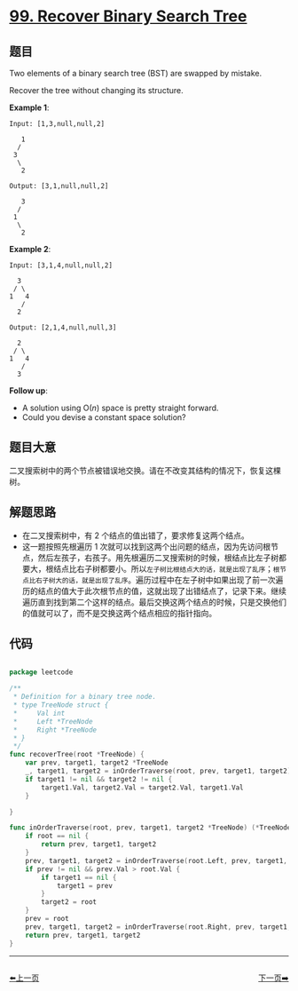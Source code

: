 # [99. Recover Binary Search Tree](https://leetcode.com/problems/recover-binary-search-tree/)


## 题目

Two elements of a binary search tree (BST) are swapped by mistake.

Recover the tree without changing its structure.

**Example 1**:

    Input: [1,3,null,null,2]
    
       1
      /
     3
      \
       2
    
    Output: [3,1,null,null,2]
    
       3
      /
     1
      \
       2

**Example 2**:

    Input: [3,1,4,null,null,2]
    
      3
     / \
    1   4
       /
      2
    
    Output: [2,1,4,null,null,3]
    
      2
     / \
    1   4
       /
      3

**Follow up**:

- A solution using O(*n*) space is pretty straight forward.
- Could you devise a constant space solution?

## 题目大意

二叉搜索树中的两个节点被错误地交换。请在不改变其结构的情况下，恢复这棵树。


## 解题思路

- 在二叉搜索树中，有 2 个结点的值出错了，要求修复这两个结点。
- 这一题按照先根遍历 1 次就可以找到这两个出问题的结点，因为先访问根节点，然后左孩子，右孩子。用先根遍历二叉搜索树的时候，根结点比左子树都要大，根结点比右子树都要小。所以`左子树比根结点大的话，就是出现了乱序`；`根节点比右子树大的话，就是出现了乱序`。遍历过程中在左子树中如果出现了前一次遍历的结点的值大于此次根节点的值，这就出现了出错结点了，记录下来。继续遍历直到找到第二个这样的结点。最后交换这两个结点的时候，只是交换他们的值就可以了，而不是交换这两个结点相应的指针指向。


## 代码

```go

package leetcode

/**
 * Definition for a binary tree node.
 * type TreeNode struct {
 *     Val int
 *     Left *TreeNode
 *     Right *TreeNode
 * }
 */
func recoverTree(root *TreeNode) {
	var prev, target1, target2 *TreeNode
	_, target1, target2 = inOrderTraverse(root, prev, target1, target2)
	if target1 != nil && target2 != nil {
		target1.Val, target2.Val = target2.Val, target1.Val
	}

}

func inOrderTraverse(root, prev, target1, target2 *TreeNode) (*TreeNode, *TreeNode, *TreeNode) {
	if root == nil {
		return prev, target1, target2
	}
	prev, target1, target2 = inOrderTraverse(root.Left, prev, target1, target2)
	if prev != nil && prev.Val > root.Val {
		if target1 == nil {
			target1 = prev
		}
		target2 = root
	}
	prev = root
	prev, target1, target2 = inOrderTraverse(root.Right, prev, target1, target2)
	return prev, target1, target2
}

```


----------------------------------------------
<div style="display: flex;justify-content: space-between;align-items: center;">
<p><a href="https://books.halfrost.com/leetcode/ChapterFour/0098.Validate-Binary-Search-Tree/">⬅️上一页</a></p>
<p><a href="https://books.halfrost.com/leetcode/ChapterFour/0100.Same-Tree/">下一页➡️</a></p>
</div>
